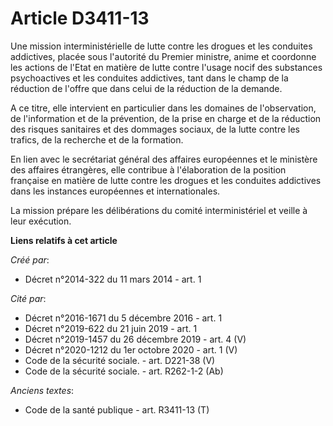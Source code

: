 # Article D3411-13

Une mission interministérielle de lutte contre les drogues et les conduites addictives, placée sous l'autorité du Premier
ministre, anime et coordonne les actions de l'Etat en matière de lutte contre l'usage nocif des substances psychoactives et
les conduites addictives, tant dans le champ de la réduction de l'offre que dans celui de la réduction de la demande. 

A ce titre, elle intervient en particulier dans les domaines de l'observation, de l'information et de la prévention, de la
prise en charge et de la réduction des risques sanitaires et des dommages sociaux, de la lutte contre les trafics, de la
recherche et de la formation. 

En lien avec le secrétariat général des affaires européennes et le ministère des affaires étrangères, elle contribue à
l'élaboration de la position française en matière de lutte contre les drogues et les conduites addictives dans les instances
européennes et internationales. 

La mission prépare les délibérations du comité interministériel et veille à leur exécution.

**Liens relatifs à cet article**

_Créé par_:

  - Décret n°2014-322 du 11 mars 2014 - art. 1

_Cité par_:

  - Décret n°2016-1671 du 5 décembre 2016 - art. 1
  - Décret n°2019-622 du 21 juin 2019 - art. 1
  - Décret n°2019-1457 du 26 décembre 2019 - art. 4 (V)
  - Décret n°2020-1212 du 1er octobre 2020 - art. 1 (V)
  - Code de la sécurité sociale. - art. D221-38 (V)
  - Code de la sécurité sociale. - art. R262-1-2 (Ab)

_Anciens textes_:

  - Code de la santé publique - art. R3411-13 (T)
